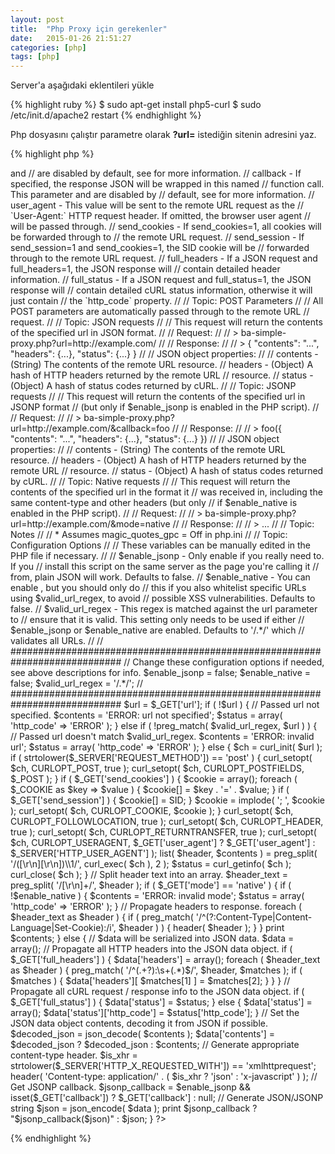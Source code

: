 ```yaml
---
layout: post
title:  "Php Proxy için gerekenler"
date:   2015-01-26 21:51:27
categories: [php]
tags: [php]
---
```


Server'a aşağıdaki eklentileri yükle

{% highlight ruby %}
$ sudo apt-get install php5-curl
$ sudo /etc/init.d/apache2 restart
{% endhighlight %}

Php dosyasını çalıştır parametre olarak <b>?url=</b> istediğin sitenin adresini yaz.

{% highlight php %}
<?PHP

// Script: Simple PHP Proxy: Get external HTML, JSON and more!
//
// *Version: 1.6, Last updated: 1/24/2009*
// 
// Project Home - http://benalman.com/projects/php-simple-proxy/
// GitHub       - http://github.com/cowboy/php-simple-proxy/
// Source       - http://github.com/cowboy/php-simple-proxy/raw/master/ba-simple-proxy.php
// 
// About: License
// 
// Copyright (c) 2010 "Cowboy" Ben Alman,
// Dual licensed under the MIT and GPL licenses.
// http://benalman.com/about/license/
// 
// About: Examples
// 
// This working example, complete with fully commented code, illustrates one way
// in which this PHP script can be used.
// 
// Simple - http://benalman.com/code/projects/php-simple-proxy/examples/simple/
// 
// About: Release History
// 
// 1.6 - (1/24/2009) Now defaults to JSON mode, which can now be changed to
//       native mode by specifying ?mode=native. Native and JSONP modes are
//       disabled by default because of possible XSS vulnerability issues, but
//       are configurable in the PHP script along with a url validation regex.
// 1.5 - (12/27/2009) Initial release
// 
// Topic: GET Parameters
// 
// Certain GET (query string) parameters may be passed into ba-simple-proxy.php
// to control its behavior, this is a list of these parameters. 
// 
//   url - The remote URL resource to fetch. Any GET parameters to be passed
//     through to the remote URL resource must be urlencoded in this parameter.
//   mode - If mode=native, the response will be sent using the same content
//     type and headers that the remote URL resource returned. If omitted, the
//     response will be JSON (or JSONP). <Native requests> and <JSONP requests>
//     are disabled by default, see <Configuration Options> for more information.
//   callback - If specified, the response JSON will be wrapped in this named
//     function call. This parameter and <JSONP requests> are disabled by
//     default, see <Configuration Options> for more information.
//   user_agent - This value will be sent to the remote URL request as the
//     `User-Agent:` HTTP request header. If omitted, the browser user agent
//     will be passed through.
//   send_cookies - If send_cookies=1, all cookies will be forwarded through to
//     the remote URL request.
//   send_session - If send_session=1 and send_cookies=1, the SID cookie will be
//     forwarded through to the remote URL request.
//   full_headers - If a JSON request and full_headers=1, the JSON response will
//     contain detailed header information.
//   full_status - If a JSON request and full_status=1, the JSON response will
//     contain detailed cURL status information, otherwise it will just contain
//     the `http_code` property.
// 
// Topic: POST Parameters
// 
// All POST parameters are automatically passed through to the remote URL
// request.
// 
// Topic: JSON requests
// 
// This request will return the contents of the specified url in JSON format.
// 
// Request:
// 
// > ba-simple-proxy.php?url=http://example.com/
// 
// Response:
// 
// > { "contents": "<html>...</html>", "headers": {...}, "status": {...} }
// 
// JSON object properties:
// 
//   contents - (String) The contents of the remote URL resource.
//   headers - (Object) A hash of HTTP headers returned by the remote URL
//     resource.
//   status - (Object) A hash of status codes returned by cURL.
// 
// Topic: JSONP requests
// 
// This request will return the contents of the specified url in JSONP format
// (but only if $enable_jsonp is enabled in the PHP script).
// 
// Request:
// 
// > ba-simple-proxy.php?url=http://example.com/&callback=foo
// 
// Response:
// 
// > foo({ "contents": "<html>...</html>", "headers": {...}, "status": {...} })
// 
// JSON object properties:
// 
//   contents - (String) The contents of the remote URL resource.
//   headers - (Object) A hash of HTTP headers returned by the remote URL
//     resource.
//   status - (Object) A hash of status codes returned by cURL.
// 
// Topic: Native requests
// 
// This request will return the contents of the specified url in the format it
// was received in, including the same content-type and other headers (but only
// if $enable_native is enabled in the PHP script).
// 
// Request:
// 
// > ba-simple-proxy.php?url=http://example.com/&mode=native
// 
// Response:
// 
// > <html>...</html>
// 
// Topic: Notes
// 
// * Assumes magic_quotes_gpc = Off in php.ini
// 
// Topic: Configuration Options
// 
// These variables can be manually edited in the PHP file if necessary.
// 
//   $enable_jsonp - Only enable <JSONP requests> if you really need to. If you
//     install this script on the same server as the page you're calling it
//     from, plain JSON will work. Defaults to false.
//   $enable_native - You can enable <Native requests>, but you should only do
//     this if you also whitelist specific URLs using $valid_url_regex, to avoid
//     possible XSS vulnerabilities. Defaults to false.
//   $valid_url_regex - This regex is matched against the url parameter to
//     ensure that it is valid. This setting only needs to be used if either
//     $enable_jsonp or $enable_native are enabled. Defaults to '/.*/' which
//     validates all URLs.
// 
// ############################################################################

// Change these configuration options if needed, see above descriptions for info.
$enable_jsonp    = false;
$enable_native   = false;
$valid_url_regex = '/.*/';

// ############################################################################

$url = $_GET['url'];

if ( !$url ) {
  
  // Passed url not specified.
  $contents = 'ERROR: url not specified';
  $status = array( 'http_code' => 'ERROR' );
  
} else if ( !preg_match( $valid_url_regex, $url ) ) {
  
  // Passed url doesn't match $valid_url_regex.
  $contents = 'ERROR: invalid url';
  $status = array( 'http_code' => 'ERROR' );
  
} else {
  $ch = curl_init( $url );
  
  if ( strtolower($_SERVER['REQUEST_METHOD']) == 'post' ) {
    curl_setopt( $ch, CURLOPT_POST, true );
    curl_setopt( $ch, CURLOPT_POSTFIELDS, $_POST );
  }
  
  if ( $_GET['send_cookies'] ) {
    $cookie = array();
    foreach ( $_COOKIE as $key => $value ) {
      $cookie[] = $key . '=' . $value;
    }
    if ( $_GET['send_session'] ) {
      $cookie[] = SID;
    }
    $cookie = implode( '; ', $cookie );
    
    curl_setopt( $ch, CURLOPT_COOKIE, $cookie );
  }
  
  curl_setopt( $ch, CURLOPT_FOLLOWLOCATION, true );
  curl_setopt( $ch, CURLOPT_HEADER, true );
  curl_setopt( $ch, CURLOPT_RETURNTRANSFER, true );
  
  curl_setopt( $ch, CURLOPT_USERAGENT, $_GET['user_agent'] ? $_GET['user_agent'] : $_SERVER['HTTP_USER_AGENT'] );
  
  list( $header, $contents ) = preg_split( '/([\r\n][\r\n])\\1/', curl_exec( $ch ), 2 );
  
  $status = curl_getinfo( $ch );
  
  curl_close( $ch );
}

// Split header text into an array.
$header_text = preg_split( '/[\r\n]+/', $header );

if ( $_GET['mode'] == 'native' ) {
  if ( !$enable_native ) {
    $contents = 'ERROR: invalid mode';
    $status = array( 'http_code' => 'ERROR' );
  }
  
  // Propagate headers to response.
  foreach ( $header_text as $header ) {
    if ( preg_match( '/^(?:Content-Type|Content-Language|Set-Cookie):/i', $header ) ) {
      header( $header );
    }
  }
  
  print $contents;
  
} else {
  
  // $data will be serialized into JSON data.
  $data = array();
  
  // Propagate all HTTP headers into the JSON data object.
  if ( $_GET['full_headers'] ) {
    $data['headers'] = array();
    
    foreach ( $header_text as $header ) {
      preg_match( '/^(.+?):\s+(.*)$/', $header, $matches );
      if ( $matches ) {
        $data['headers'][ $matches[1] ] = $matches[2];
      }
    }
  }
  
  // Propagate all cURL request / response info to the JSON data object.
  if ( $_GET['full_status'] ) {
    $data['status'] = $status;
  } else {
    $data['status'] = array();
    $data['status']['http_code'] = $status['http_code'];
  }
  
  // Set the JSON data object contents, decoding it from JSON if possible.
  $decoded_json = json_decode( $contents );
  $data['contents'] = $decoded_json ? $decoded_json : $contents;
  
  // Generate appropriate content-type header.
  $is_xhr = strtolower($_SERVER['HTTP_X_REQUESTED_WITH']) == 'xmlhttprequest';
  header( 'Content-type: application/' . ( $is_xhr ? 'json' : 'x-javascript' ) );
  
  // Get JSONP callback.
  $jsonp_callback = $enable_jsonp && isset($_GET['callback']) ? $_GET['callback'] : null;
  
  // Generate JSON/JSONP string
  $json = json_encode( $data );
  
  print $jsonp_callback ? "$jsonp_callback($json)" : $json;
  
}

?>
{% endhighlight %}


